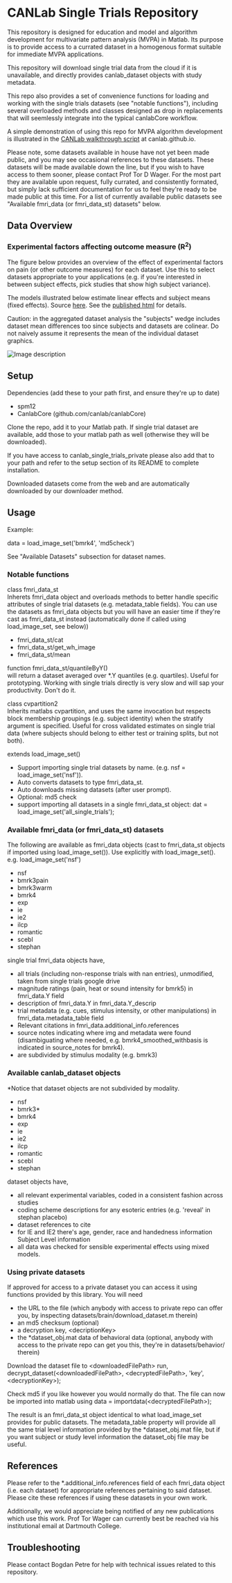 # CANLab Single Trials Repository 

This repository is designed for education and model and algorithm development for multivariate pattern analysis (MVPA) in Matlab. Its purpose is to provide access to a currated dataset in a homogenous format suitable for immediate MVPA applications.

This repository will download single trial data from the cloud if it is unavailable, and directly provides canlab_dataset objects with study metadata.

This repo also provides a set of convenience functions for loading and working with the single trials datasets (see "notable functions"), including several overloaded methods and classes designed as drop in replacements that will seemlessly integrate into the typical canlabCore workflow.

A simple demonstration of using this repo for MVPA algorithm development is illustrated in the [CANLab walkthrough script](https://canlab.github.io/_pages/canlab_single_trials_demo/demo_norming_comparison.html) at canlab.github.io.

Please note, some datasets available in house have not yet been made public, and you may see occasional references to these datasets. These datasets will be made available down the line, but if you wish to have access to them sooner, please contact Prof Tor D Wager. For the most part they are available upon request, fully currated, and consistently formated, but simply lack sufficient documentation for us to feel they're ready to be made public at this time. For a list of currently available public datasets see "Available fmri_data (or fmri_data_st) datasets" below.

## Data Overview
### Experimental factors affecting outcome measure (R<sup>2</sup>)
The figure below provides an overview of the effect of experimental factors on pain (or other outcome measures) for each dataset. Use this to select datasets appropriate to your applications (e.g. if you're interested in between subject effects, pick studies that show high subject variance). 

The models illustrated below estimate linear effects and subject means (fixed effects). Source [here](QC/QC_main.m). See the [published html](QC/html/QC_main.html) for details.

Caution: in the aggregated dataset analysis the "subjects" wedge includes dataset mean differences too since subjects and datasets are colinear. Do not naively assume it represents the mean of the individual dataset graphics.

![Image description](QC/html/QC_main_01.png)

## Setup 

Dependencies (add these to your path first, and ensure they're up to date)
- spm12
- CanlabCore (github.com/canlab/canlabCore)

Clone the repo, add it to your Matlab path. If single trial dataset are available, add those to your matlab path as well (otherwise they will be downloaded). 

If you have access to canlab_single_trials_private please also add that to your path and refer to the setup section of its README to complete installation.

Downloaded datasets come from the web and are automatically downloaded by our downloader method.

## Usage

Example:

data = load_image_set('bmrk4', 'md5check')

See "Available Datasets" subsection for dataset names. 

### Notable functions ###

class fmri_data_st\
Inherets fmri_data object and overloads methods to better handle specific attributes of single trial datasets (e.g. metadata_table fields). You can use the datasets as fmri_data objects but you will have an easier time if they're cast as fmri_data_st instead (automatically done if called using load_image_set, see below))
- fmri_data_st/cat
- fmri_data_st/get_wh_image
- fmri_data_st/mean

function fmri_data_st/quantileByY()\
will return a dataset averaged over *.Y quantiles (e.g. quartiles). Useful for prototyping. Working with single trials directly is very slow and will sap your productivity. Don't do it.

class cvpartition2\
Inherits matlabs cvpartition, and uses the same invocation but respects block membership groupings (e.g. subject identity) when the stratify argument is specified. Useful for cross validated estimates on single trial data (where subjects should belong to either test or training splits, but not both).

extends load_image_set()
- Support importing single trial datasets by name. (e.g. nsf = load_image_set('nsf')). 
- Auto converts datasets to type fmri_data_st.
- Auto downloads missing datasets (after user prompt). 
- Optional: md5 check
- support importing all datasets in a single fmri_data_st object: dat = load_image_set('all_single_trials');

### Available fmri_data (or fmri_data_st) datasets 
The following are available as fmri_data objects (cast to fmri_data_st objects if imported using load_image_set()). Use explicitly with load_image_set(). e.g. load_image_set('nsf')
- nsf
- bmrk3pain
- bmrk3warm
- bmrk4
- exp
- ie
- ie2
- ilcp
- romantic
- scebl
- stephan

single trial fmri_data objects have,
- all trials (including non-response trials with nan entries), unmodified, taken from single trials google drive
- magnitude ratings (pain, heat or sound intensity for bmrk5) in fmri_data.Y field
- description of fmri_data.Y in fmri_data.Y_descrip
- trial metadata (e.g. cues, stimulus intensity, or other manipulations) in fmri_data.metadata_table field
- Relevant citations in fmri_data.additional_info.references
- source notes indicating where img and metadata were found (disambiguating where needed, e.g. bmrk4_smoothed_withbasis is indicated in source_notes for bmrk4).
- are subdivided by stimulus modality (e.g. bmrk3)

### Available canlab_dataset objects
\*Notice that dataset objects are not subdivided by modality.
- nsf
- bmrk3*
- bmrk4
- exp
- ie
- ie2
- ilcp
- romantic
- scebl
- stephan

dataset objects have,
- all relevant experimental variables, coded in a consistent fashion across studies
- coding scheme descriptions for any esoteric entries (e.g. 'reveal' in stephan placebo)
- dataset references to cite
- for IE and IE2 there's age, gender, race and handedness information Subject Level information
- all data was checked for sensible experimental effects using mixed models.

### Using private datasets ###

If approved for access to a private dataset you can access it using functions provided by this library. You will need

- the URL to the file (which anybody with access to private repo can offer you, by inspecting datasets/brain/download_dataset.m therein)
- an md5 checksum (optional)
- a decryption key, &lt;decriptionKey&gt;
- the *dataset_obj.mat data of behavioral data (optional, anybody with access to the private repo can get you this, they're in datasets/behavior/ therein)

Download the dataset file to &lt;downloadedFilePath&gt;
run,
decrypt_dataset(&lt;downloadedFilePath&gt;, &lt;decryptedFilePath&gt;, 'key', &lt;decryptionKey&gt;);

Check md5 if you like however you would normally do that. The file can now be imported into matlab using 
data = importdata(&lt;decryptedFilePath&gt;);

The result is an fmri_data_st object identical to what load_image_set provides for public datasets. The metadata_table property will provide all the same trial level information provided by the *dataset_obj.mat file, but if you want subject or study level information the dataset_obj file may be useful.

## References

Please refer to the \*.additional_info.references field of each fmri_data object (i.e. each dataset) for appropriate references pertaining to said dataset. Please cite these references if using these datasets in your own work.

Additionally, we would appreciate being notified of any new publications which use this work. Prof Tor Wager can currently best be reached via his institutional email at Dartmouth College.

## Troubleshooting

Please contact Bogdan Petre for help with technical issues related to this repository.
